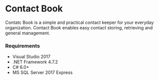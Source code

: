 # Contact Book

Contatc Book is a simple and practical contact keeper for your everyday organization. Contact Book enables easy contact storing, retrieving and general management.

### Requirements
* Visual Studio 2017
* .NET Framework 4.7.2
* C# 6.0+
* MS SQL Server 2017 Express

